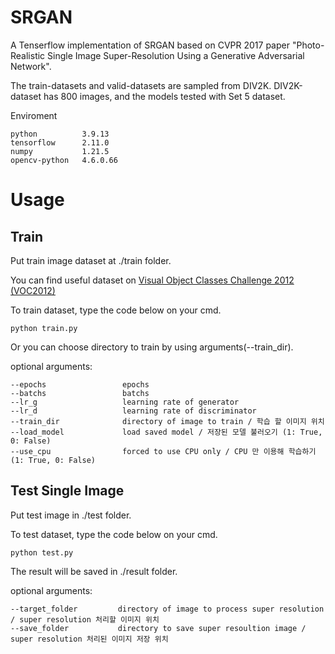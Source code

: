 # SRGAN

A Tenserflow implementation of SRGAN based on CVPR 2017 paper "Photo-Realistic Single Image Super-Resolution Using a Generative Adversarial Network".

The train-datasets and valid-datasets are sampled from DIV2K. DIV2K-dataset has 800 images, and the models tested with Set 5 dataset.

Enviroment

    python          3.9.13
    tensorflow      2.11.0
    numpy           1.21.5
    opencv-python   4.6.0.66
    
# Usage


## Train 

Put train image dataset at ./train folder.

You can find useful dataset on [Visual Object Classes Challenge 2012 (VOC2012)](http://host.robots.ox.ac.uk/pascal/VOC/voc2012/index.html#data)

To train dataset, type the code below on your cmd.

    python train.py

Or you can choose directory to train by using arguments(--train_dir).

optional arguments:

    --epochs                 epochs
    --batchs                 batchs
    --lr_g                   learning rate of generator
    --lr_d                   learning rate of discriminator
    --train_dir              directory of image to train / 학습 할 이미지 위치
    --load_model             load saved model / 저장된 모델 불러오기 (1: True, 0: False)
    --use_cpu                forced to use CPU only / CPU 만 이용해 학습하기 (1: True, 0: False)

## Test Single Image

Put test image in ./test folder.

To test dataset, type the code below on your cmd.

    python test.py

The result will be saved in ./result folder.

optional arguments:

    --target_folder         directory of image to process super resolution / super resolution 처리할 이미지 위치
    --save_folder           directory to save super resoultion image / super resolution 처리된 이미지 저장 위치
